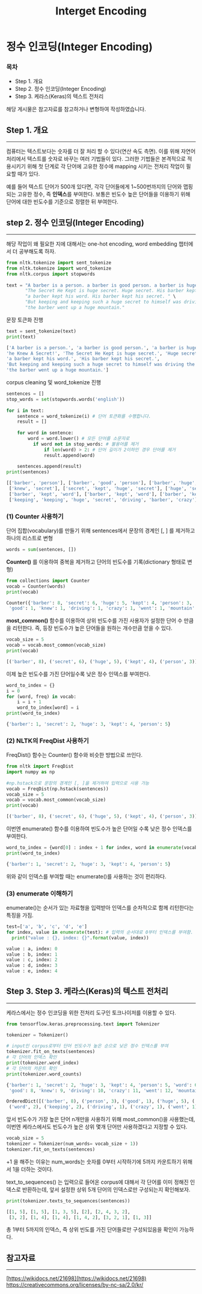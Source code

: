 ﻿---  
title:  "Interget Encoding"  
  
categories:  
 - NLP
tags:  
 - Study, NLP, Deep learning
                                          
---

# 정수 인코딩(Integer Encoding)
### 목차

-  Step 1. 개요
-  Step 2. 정수 인코딩(Integer Encoding)
-  Step 3. 케라스(Keras)의 텍스트 전처리


해당 게시물은 참고자료를 참고하거나 변형하여 작성하였습니다.


## Step 1. 개요
---
컴퓨터는 텍스트보다는 숫자를 더 잘 처리 할 수 있다(연산 속도 측면). 이를 위해 자연어 처리에서 텍스트를 숫자로 바꾸는 여러 기법들이 있다. 그러한 기법들은 본격적으로 적용시키기 위해 첫 단계로 각 단어에 고유한 정수에 mapping 시키는 전처리 작업이 필요할 때가 있다. 

예를 들어 텍스트 단어가 500개 있다면, 각각 단어들에게 1~500번까지의 단어와 맵핑되는 고유한 정수, 즉 **인덱스**를 부여한다. 보통은 빈도수 높은 단어들을 이용하기 위해 단어에 대한 빈도수를 기준으로 정렬한 뒤 부여한다.

## step 2. 정수 인코딩(Integer Encoding)
---
해당 작업이 왜 필요한 지에 대해서는 one-hot encoding, word embedding 챕터에서 더  공부해도록 하자.

```python
from nltk.tokenize import sent_tokenize  
from nltk.tokenize import word_tokenize  
from nltk.corpus import stopwords  
  
text = "A barber is a person. a barber is good person. a barber is huge person. he Knew A Secret! " \  
       "The Secret He Kept is huge secret. Huge secret. His barber kept his word. " \  
       "a barber kept his word. His barber kept his secret. " \  
       "But keeping and keeping such a huge secret to himself was driving the barber crazy. " \  
       "the barber went up a huge mountain."
```
문장 토큰화 진행

```python
text = sent_tokenize(text)
print(text)

['A barber is a person.', 'a barber is good person.', 'a barber is huge person.', 
'he Knew A Secret!', 'The Secret He Kept is huge secret.', 'Huge secret.', 'His barber kept his word.', 
'a barber kept his word.', 'His barber kept his secret.', 
'But keeping and keeping such a huge secret to himself was driving the barber crazy.', 
'the barber went up a huge mountain.']

```
corpus cleaning 및 word_tokenize 진행
```python 
sentences = []  
stop_words = set(stopwords.words('english'))  
  
for i in text:  
    sentence = word_tokenize(i) # 단어 토큰화를 수행합니다.  
    result = []  
  
    for word in sentence:  
        word = word.lower() # 모든 단어를 소문자로  
		  if word not in stop_words: # 불용어를 제거  
			  if len(word) > 2: # 단어 길이가 2이하인 경우 단어를 제거  
			  result.append(word)  
			  
    sentences.append(result)  
print(sentences)
```
```python
[['barber', 'person'], ['barber', 'good', 'person'], ['barber', 'huge', 'person'],
 ['knew', 'secret'], ['secret', 'kept', 'huge', 'secret'], ['huge', 'secret'],
 ['barber', 'kept', 'word'], ['barber', 'kept', 'word'], ['barber', 'kept', 'secret'],
 ['keeping', 'keeping', 'huge', 'secret', 'driving', 'barber', 'crazy'], ['barber', 'went', 'huge', 'mountain']]
```

### (1) Counter 사용하기
단어 집합(vocabulary)를 만들기 위해 sentences에서 문장의 경계인 [, ] 를 제거하고 하나의 리스트로 변형
```python
words = sum(sentences, [])
```
**Counter()** 를 이용하여 중복을 제거하고 단어의 빈도수를 기록(dictionary 형태로 변형)
```python
from collections import Counter
vocab = Counter(words)
print(vocab)
```
```python
Counter({'barber': 8, 'secret': 6, 'huge': 5, 'kept': 4, 'person': 3, 'word': 2, 'keeping': 2,
 'good': 1, 'knew': 1, 'driving': 1, 'crazy': 1, 'went': 1, 'mountain': 1})
```
**most_common()** 함수를 이용하여 상위 빈도수를 가진 사용자가 설정한 단어 수 만큼을 리턴한다. 즉, 등장 빈도수가 높은 단어들을 원하는 개수만큼 얻을 수 있다.
```python
vocab_size = 5
vocab = vocab.most_common(vocab_size)
print(vocab)
```
```python
[('barber', 8), ('secret', 6), ('huge', 5), ('kept', 4), ('person', 3)]
```
이제 높은 빈도수를 가진 단어일수록 낮은 정수 인덱스를 부여한다.
```python
word_to_index = {}
i = 0
for (word, freq) in vocab:
	i = i + 1
	word_to_index[word] = i
print(word_to_index)
```
```python
{'barber': 1, 'secret': 2, 'huge': 3, 'kept': 4, 'person': 5}
```
### (2) NLTK의 FreqDist 사용하기

FreqDist() 함수는 Counter() 함수와 비슷한 방법으로 쓰인다.
```python
from nltk import FreqDist  
import numpy as np  
  
#np.hstack으로 문장의 경계인 [, ]을 제거하여 입력으로 사용 가능  
vocab = FreqDist(np.hstack(sentences))  
vocab_size = 5  
vocab = vocab.most_common(vocab_size)  
print(vocab)
```
```python
[('barber', 8), ('secret', 6), ('huge', 5), ('kept', 4), ('person', 3)]
```
이번엔 enumerate() 함수를 이용하여 빈도수가 높은 단어일 수록 낮은 정수 인덱스를 부여한다.

```python
word_to_index = {word[0] : index + 1 for index, word in enumerate(vocab)}
print(word_to_index)
```
```python
{'barber': 1, 'secret': 2, 'huge': 3, 'kept': 4, 'person': 5}
```

위와 같이 인덱스를 부여할 때는 enumerate()를 사용하는 것이 편리하다.

### (3) enumerate 이해하기

enumerate()는 순서가 있는 자료형을 입력받아 인덱스를 순차적으로 함께 리턴한다는 특징을 가짐.

```python
test=['a', 'b', 'c', 'd', 'e']  
for index, value in enumerate(test): # 입력의 순서대로 0부터 인덱스를 부여함.  
  print("value : {}, index: {}".format(value, index))
```
```python
value : a, index: 0
value : b, index: 1
value : c, index: 2
value : d, index: 3
value : e, index: 4
```

## Step 3. Step 3. 케라스(Keras)의 텍스트 전처리
---

케라스에서는 정수 인코딩을 위한 전처리 도구인 토크나이저를 이용할 수 있다.

```python
from tensorflow.keras.preprocessing.text import Tokenizer

tokenizer = Tokenizer()
  
# input인 corpus로부터 단어 빈도수가 높은 순으로 낮은 정수 인덱스를 부여  
tokenizer.fit_on_texts(sentences)
# 각 단어의 인덱스 확인  
print(tokenizer.word_index)
# 각 단어의 카운트 확인  
print(tokenizer.word_counts)

```
```python
{'barber': 1, 'secret': 2, 'huge': 3, 'kept': 4, 'person': 5, 'word': 6, 'keeping': 7,
 'good': 8, 'knew': 9, 'driving': 10, 'crazy': 11, 'went': 12, 'mountain': 13}

OrderedDict([('barber', 8), ('person', 3), ('good', 1), ('huge', 5), ('knew', 1), ('secret', 6), ('kept', 4),
 ('word', 2), ('keeping', 2), ('driving', 1), ('crazy', 1), ('went', 1), ('mountain', 1)])
```
앞서 빈도수가 가장 높은 단어 n개만을 사용하기 위해 most_common()을 사용했는데, 이번엔 케라스에서도 빈도수가 높은 상위 몇개 단어만 사용하겠다고 지정할 수 있다.

```python
vocab_size = 5  
tokenizer = Tokenizer(num_words= vocab_size + 1))
tokenizer.fit_on_texts(sentences)  
```

+1 을 해주는 이유는 num_words는 숫자를 0부터 시작하기에 5까지 카운트하기 위해서 1을 더하는 것이다.

text_to_sequences() 는 입력으로 들어온 corpus에 대해서 각 단어를 이미 정해진 인덱스로 반환하는데, 앞서 설정한 상위 5개 단어의 인덱스로만 구성되는지 확인해보자.

```python
print(tokenizer.texts_to_sequences(sentences))
```
```python
[[1, 5], [1, 5], [1, 3, 5], [2], [2, 4, 3, 2],
 [3, 2], [1, 4], [1, 4], [1, 4, 2], [3, 2, 1], [1, 3]]
```
총 1부터 5까지의 인덱스, 즉 상위 빈도를 가진 단어들로만 구성되있음을 확인이 가능하다.

## 참고자료
---

[https://wikidocs.net/21698](https://wikidocs.net/21698)
https://creativecommons.org/licenses/by-nc-sa/2.0/kr/

